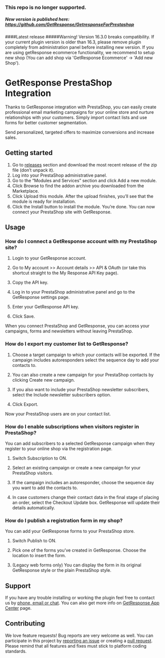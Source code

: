 ### This repo is no longer supported.
##### New version is published here: https://github.com/GetResponse/GetresponseForPrestashop

####Latest release
#####Warning! Version 16.3.0 breaks compatibility. If your current plugin version is older than 16.3, please remove plugin completely from administration panel before installing new version. 
If you are using getResponse ecommerce functionality, we recommend to setup new shop (You can add shop via 'GetResponse Ecommerce' -> 'Add new Shop').

# GetResponse PrestaShop Integration

Thanks to GetResponse integration with PrestaShop, you can easily create professional email marketing campaigns for your online store and nurture relationships with your customers. Simply import contact lists and use forms for better customer segmentation.

Send personalized, targeted offers to maximize conversions and increase sales.

## Getting started

1. Go to [releases](https://github.com/GetResponse/PrestaShop/releases) section and download the most recent release of the zip file (don’t unpack it).
2. Log into your PrestaShop administrative panel.
3. Go to the “Modules and Services” section and click Add a new module.
4. Click Browse to find the addon archive you downloaded from the Marketplace.
5. Click Upload this module.
After the upload finishes, you’ll see that the module is ready for installation.
6. Click the Install button to install the module.
You’re done. You can now connect your PrestaShop site with GetResponse.

## Usage

### How do I connect a GetResponse account with my PrestaShop site?

1. Login to your GetResponse account.

2. Go to My account >> Account details >> API & OAuth (or take this shortcut straight to the My Response API Key page).

3. Copy the API key.

4. Log in to your PrestaShop administrative panel and go to the GetResponse settings page.

5. Enter your GetResponse API key.

6. Click Save.

When you connect PrestaShop and GetResponse, you can access your campaigns, forms and newsletters without leaving PrestaShop.

### How do I export my customer list to GetResponse?

1. Choose a target campaign to which your contacts will be exported.
If the campaign includes autoresponders select the sequence day to add your contacts to.

2. You can also create a new campaign for your PrestaShop contacts by clicking Create new campaign.

3. If you also want to include your PrestaShop newsletter subscribers, select the Include newsletter subscribers option.

4. Click Export.

Now your PrestaShop users are on your contact list.

 

### How do I enable subscriptions when visitors register in PrestaShop?

You can add subscribers to a selected GetResponse campaign when they register to your online shop via the registration page.

1. Switch Subscription to ON.

2. Select an existing campaign or create a new campaign for your PrestaShop visitors.

3. If the campaign includes an autoresponder, choose the sequence day you want to add the contacts to.

4. In case customers change their contact data in the final stage of placing an order, select the Checkout Update box. GetResponse will update their details automatically.
 

### How do I publish a registration form in my shop?

You can add your GetResponse forms to your PrestaShop store.

1. Switch Publish to ON.

2. Pick one of the forms you’ve created in GetResponse.
Choose the location to insert the form.

3. (Legacy web forms only) You can display the form in its original GetResponse style or the plain PrestaShop style.
 
## Support

If you have any trouble installing or working the plugin feel free to contact us by [phone, email or chat](https://support.getresponse.com/). You can also get more info on [GetResponse App Center](https://connect.getresponse.com/) page.

## Contributing

We love feature requests! Bug reports are very welcome as well. You can participate in this project by [reporting an issue](https://github.com/GetResponse/PrestaShop/issues) or creating a [pull request](https://github.com/GetResponse/PrestaShop/pulls). Please remind that all features and fixes must stick to platform coding standards.
